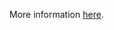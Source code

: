 More information [here](https://docs.bridgecrew.io/docs/ensure-that-the-rotate-certificates-argument-is-not-set-to-false).

